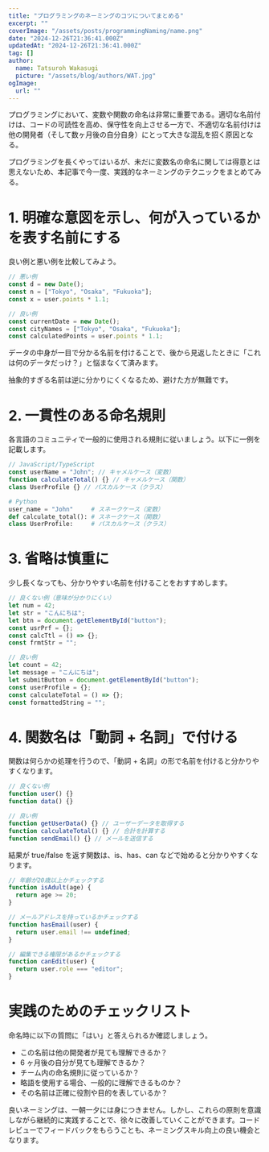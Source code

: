 ```yaml
---
title: "プログラミングのネーミングのコツについてまとめる"
excerpt: ""
coverImage: "/assets/posts/programmingNaming/name.png"
date: "2024-12-26T21:36:41.000Z"
updatedAt: "2024-12-26T21:36:41.000Z"
tag: []
author:
  name: Tatsuroh Wakasugi
  picture: "/assets/blog/authors/WAT.jpg"
ogImage:
  url: ""
---
```


プログラミングにおいて、変数や関数の命名は非常に重要である。適切な名前付けは、コードの可読性を高め、保守性を向上させる一方で、不適切な名前付けは他の開発者（そして数ヶ月後の自分自身）にとって大きな混乱を招く原因となる。

プログラミングを長くやってはいるが、未だに変数名の命名に関しては得意とは思えないため、本記事で今一度、実践的なネーミングのテクニックをまとめてみる。

# 1. 明確な意図を示し、何が入っているかを表す名前にする

良い例と悪い例を比較してみよう。

```javascript
// 悪い例
const d = new Date();
const n = ["Tokyo", "Osaka", "Fukuoka"];
const x = user.points * 1.1;

// 良い例
const currentDate = new Date();
const cityNames = ["Tokyo", "Osaka", "Fukuoka"];
const calculatedPoints = user.points * 1.1;
```

データの中身が一目で分かる名前を付けることで、後から見返したときに「これは何のデータだっけ？」と悩まなくて済みます。

抽象的すぎる名前は逆に分かりにくくなるため、避けた方が無難です。

# 2. 一貫性のある命名規則

各言語のコミュニティで一般的に使用される規則に従いましょう。以下に一例を記載します。

```javascript
// JavaScript/TypeScript
const userName = "John"; // キャメルケース（変数）
function calculateTotal() {} // キャメルケース（関数）
class UserProfile {} // パスカルケース（クラス）
```

```python
# Python
user_name = "John"     # スネークケース（変数）
def calculate_total(): # スネークケース（関数）
class UserProfile:     # パスカルケース（クラス）
```

# 3. 省略は慎重に

少し長くなっても、分かりやすい名前を付けることをおすすめします。

```javascript
// 良くない例（意味が分かりにくい）
let num = 42;
let str = "こんにちは";
let btn = document.getElementById("button");
const usrPrf = {};
const calcTtl = () => {};
const frmtStr = "";

// 良い例
let count = 42;
let message = "こんにちは";
let submitButton = document.getElementById("button");
const userProfile = {};
const calculateTotal = () => {};
const formattedString = "";
```

# 4. 関数名は「動詞 + 名詞」で付ける

関数は何らかの処理を行うので、「動詞 + 名詞」の形で名前を付けると分かりやすくなります。

```javascript
// 良くない例
function user() {}
function data() {}

// 良い例
function getUserData() {} // ユーザーデータを取得する
function calculateTotal() {} // 合計を計算する
function sendEmail() {} // メールを送信する
```

結果が true/false を返す関数は、is、has、can などで始めると分かりやすくなります。

```javascript
// 年齢が20歳以上かチェックする
function isAdult(age) {
  return age >= 20;
}

// メールアドレスを持っているかチェックする
function hasEmail(user) {
  return user.email !== undefined;
}

// 編集できる権限があるかチェックする
function canEdit(user) {
  return user.role === "editor";
}
```

# 実践のためのチェックリスト

命名時に以下の質問に「はい」と答えられるか確認しましょう。

- この名前は他の開発者が見ても理解できるか？
- 6 ヶ月後の自分が見ても理解できるか？
- チーム内の命名規則に従っているか？
- 略語を使用する場合、一般的に理解できるものか？
- その名前は正確に役割や目的を表しているか？

良いネーミングは、一朝一夕には身につきません。しかし、これらの原則を意識しながら継続的に実践することで、徐々に改善していくことができます。コードレビューでフィードバックをもらうことも、ネーミングスキル向上の良い機会となります。
